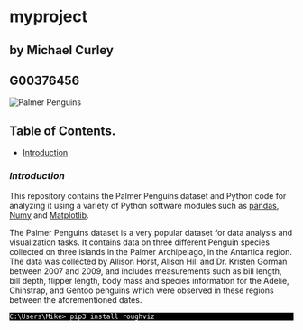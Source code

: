 # myproject

## **by Michael Curley**
## **G00376456**

![Palmer Penguins](https://allisonhorst.github.io/palmerpenguins/reference/figures/lter_penguins.png)

## Table of Contents.

* [Introduction](#Introduction)

### ***Introduction***

This repository contains the Palmer Penguins dataset and Python code for analyzing it using a variety of Python software modules such as [pandas](https://pandas.pydata.org/), [Numy](https://numpy.org/) and [Matplotlib](https://matplotlib.org/).

The Palmer Penguins dataset is a very popular dataset for data analysis and visualization tasks. It contains data on three different Penguin species collected on three islands in the Palmer Archipelago, in the Antartica region. The data was collected by Allison Horst, Alison Hill and Dr. Kristen Gorman between 2007 and 2009, and includes measurements such as bill length, bill depth, flipper length, body mass and species information for the Adelie, Chinstrap, and Gentoo penguins which were observed in these regions between the aforementioned dates.


<p style="background:black">
<code style="background:black;color:white">C:\Users\Mike> pip3 install roughviz</code>
</p>